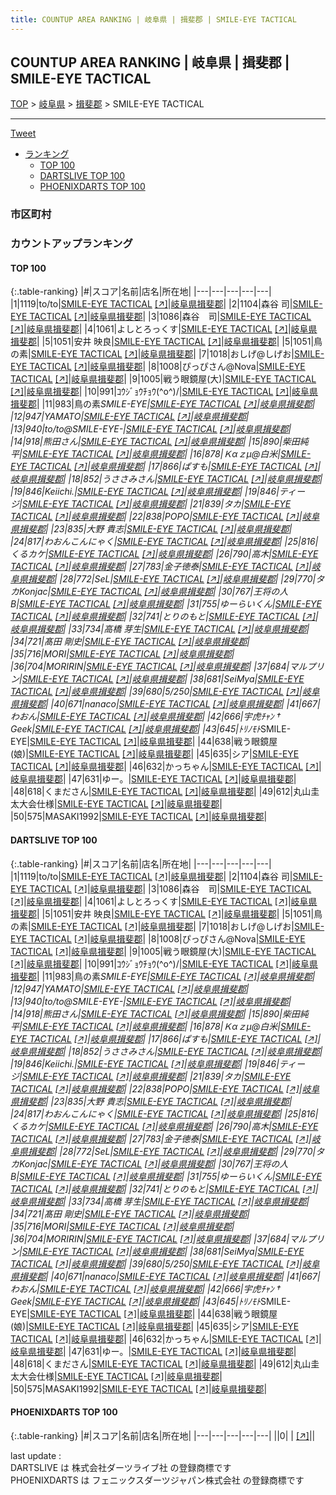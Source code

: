 ```yaml
---
title: COUNTUP AREA RANKING | 岐阜県 | 揖斐郡 | SMILE-EYE TACTICAL
---
```

## COUNTUP AREA RANKING | 岐阜県 | 揖斐郡 | SMILE-EYE TACTICAL

[TOP](/darts/rank/) > [岐阜県](/darts/rank/岐阜県/) > [揖斐郡](/darts/rank/岐阜県/揖斐郡/) > SMILE-EYE TACTICAL

___

<a href="https://twitter.com/share?ref_src=twsrc%5Etfw" data-text="COUNTUP AREA RANKING | 岐阜県揖斐郡SMILE-EYE TACTICAL" class="twitter-share-button" data-hashtags="DARTSLIVE,PHOENIXDARTS,darts,ダーツ" data-show-count="false">Tweet</a>

* [ランキング](#カウントアップランキング)
    * [TOP 100](#top-100)
    * [DARTSLIVE TOP 100](#dartslive-top-100)
    * [PHOENIXDARTS TOP 100](#phoenixdarts-top-100)

### 市区町村

<ul>

</ul>

### カウントアップランキング

#### TOP 100



{:.table-ranking}
|#|スコア|名前|店名|所在地|
|---|---|---|---|---|
|1|1119|<span class="rank-name-dl">to/to</span>|<a href="/darts/rank/shops/4aece8944411d887b21333aee1bd51e4.html">SMILE-EYE TACTICAL</a> <a href="https://search.dartslive.com/jp/shop/4aece8944411d887b21333aee1bd51e4">[↗]</a>|<a href="/darts/rank/岐阜県/揖斐郡">岐阜県揖斐郡</a>|
|2|1104|<span class="rank-name-dl">森谷 司</span>|<a href="/darts/rank/shops/4aece8944411d887b21333aee1bd51e4.html">SMILE-EYE TACTICAL</a> <a href="https://search.dartslive.com/jp/shop/4aece8944411d887b21333aee1bd51e4">[↗]</a>|<a href="/darts/rank/岐阜県/揖斐郡">岐阜県揖斐郡</a>|
|3|1086|<span class="rank-name-dl">森谷　司</span>|<a href="/darts/rank/shops/4aece8944411d887b21333aee1bd51e4.html">SMILE-EYE TACTICAL</a> <a href="https://search.dartslive.com/jp/shop/4aece8944411d887b21333aee1bd51e4">[↗]</a>|<a href="/darts/rank/岐阜県/揖斐郡">岐阜県揖斐郡</a>|
|4|1061|<span class="rank-name-dl">よしとろっくす</span>|<a href="/darts/rank/shops/4aece8944411d887b21333aee1bd51e4.html">SMILE-EYE TACTICAL</a> <a href="https://search.dartslive.com/jp/shop/4aece8944411d887b21333aee1bd51e4">[↗]</a>|<a href="/darts/rank/岐阜県/揖斐郡">岐阜県揖斐郡</a>|
|5|1051|<span class="rank-name-dl">安井 映良</span>|<a href="/darts/rank/shops/4aece8944411d887b21333aee1bd51e4.html">SMILE-EYE TACTICAL</a> <a href="https://search.dartslive.com/jp/shop/4aece8944411d887b21333aee1bd51e4">[↗]</a>|<a href="/darts/rank/岐阜県/揖斐郡">岐阜県揖斐郡</a>|
|5|1051|<span class="rank-name-dl">鳥の素</span>|<a href="/darts/rank/shops/4aece8944411d887b21333aee1bd51e4.html">SMILE-EYE TACTICAL</a> <a href="https://search.dartslive.com/jp/shop/4aece8944411d887b21333aee1bd51e4">[↗]</a>|<a href="/darts/rank/岐阜県/揖斐郡">岐阜県揖斐郡</a>|
|7|1018|<span class="rank-name-dl">おしげ@しげお</span>|<a href="/darts/rank/shops/4aece8944411d887b21333aee1bd51e4.html">SMILE-EYE TACTICAL</a> <a href="https://search.dartslive.com/jp/shop/4aece8944411d887b21333aee1bd51e4">[↗]</a>|<a href="/darts/rank/岐阜県/揖斐郡">岐阜県揖斐郡</a>|
|8|1008|<span class="rank-name-dl">ぴっぴさん@Nova</span>|<a href="/darts/rank/shops/4aece8944411d887b21333aee1bd51e4.html">SMILE-EYE TACTICAL</a> <a href="https://search.dartslive.com/jp/shop/4aece8944411d887b21333aee1bd51e4">[↗]</a>|<a href="/darts/rank/岐阜県/揖斐郡">岐阜県揖斐郡</a>|
|9|1005|<span class="rank-name-dl">戦う眼鏡屋(大)</span>|<a href="/darts/rank/shops/4aece8944411d887b21333aee1bd51e4.html">SMILE-EYE TACTICAL</a> <a href="https://search.dartslive.com/jp/shop/4aece8944411d887b21333aee1bd51e4">[↗]</a>|<a href="/darts/rank/岐阜県/揖斐郡">岐阜県揖斐郡</a>|
|10|991|<span class="rank-name-dl">ｺｳｼﾞｮｳﾁｮｳ(^o^)/</span>|<a href="/darts/rank/shops/4aece8944411d887b21333aee1bd51e4.html">SMILE-EYE TACTICAL</a> <a href="https://search.dartslive.com/jp/shop/4aece8944411d887b21333aee1bd51e4">[↗]</a>|<a href="/darts/rank/岐阜県/揖斐郡">岐阜県揖斐郡</a>|
|11|983|<span class="rank-name-dl">鳥の素*SMILE-EYE</span>|<a href="/darts/rank/shops/4aece8944411d887b21333aee1bd51e4.html">SMILE-EYE TACTICAL</a> <a href="https://search.dartslive.com/jp/shop/4aece8944411d887b21333aee1bd51e4">[↗]</a>|<a href="/darts/rank/岐阜県/揖斐郡">岐阜県揖斐郡</a>|
|12|947|<span class="rank-name-dl">YAMATO</span>|<a href="/darts/rank/shops/4aece8944411d887b21333aee1bd51e4.html">SMILE-EYE TACTICAL</a> <a href="https://search.dartslive.com/jp/shop/4aece8944411d887b21333aee1bd51e4">[↗]</a>|<a href="/darts/rank/岐阜県/揖斐郡">岐阜県揖斐郡</a>|
|13|940|<span class="rank-name-dl">to/to@SMILE-EYE-</span>|<a href="/darts/rank/shops/4aece8944411d887b21333aee1bd51e4.html">SMILE-EYE TACTICAL</a> <a href="https://search.dartslive.com/jp/shop/4aece8944411d887b21333aee1bd51e4">[↗]</a>|<a href="/darts/rank/岐阜県/揖斐郡">岐阜県揖斐郡</a>|
|14|918|<span class="rank-name-dl">熊田さん</span>|<a href="/darts/rank/shops/4aece8944411d887b21333aee1bd51e4.html">SMILE-EYE TACTICAL</a> <a href="https://search.dartslive.com/jp/shop/4aece8944411d887b21333aee1bd51e4">[↗]</a>|<a href="/darts/rank/岐阜県/揖斐郡">岐阜県揖斐郡</a>|
|15|890|<span class="rank-name-dl">柴田純平</span>|<a href="/darts/rank/shops/4aece8944411d887b21333aee1bd51e4.html">SMILE-EYE TACTICAL</a> <a href="https://search.dartslive.com/jp/shop/4aece8944411d887b21333aee1bd51e4">[↗]</a>|<a href="/darts/rank/岐阜県/揖斐郡">岐阜県揖斐郡</a>|
|16|878|<span class="rank-name-dl">Ｋαｚμ@白米</span>|<a href="/darts/rank/shops/4aece8944411d887b21333aee1bd51e4.html">SMILE-EYE TACTICAL</a> <a href="https://search.dartslive.com/jp/shop/4aece8944411d887b21333aee1bd51e4">[↗]</a>|<a href="/darts/rank/岐阜県/揖斐郡">岐阜県揖斐郡</a>|
|17|866|<span class="rank-name-dl">ぱすも</span>|<a href="/darts/rank/shops/4aece8944411d887b21333aee1bd51e4.html">SMILE-EYE TACTICAL</a> <a href="https://search.dartslive.com/jp/shop/4aece8944411d887b21333aee1bd51e4">[↗]</a>|<a href="/darts/rank/岐阜県/揖斐郡">岐阜県揖斐郡</a>|
|18|852|<span class="rank-name-dl">うささみさん</span>|<a href="/darts/rank/shops/4aece8944411d887b21333aee1bd51e4.html">SMILE-EYE TACTICAL</a> <a href="https://search.dartslive.com/jp/shop/4aece8944411d887b21333aee1bd51e4">[↗]</a>|<a href="/darts/rank/岐阜県/揖斐郡">岐阜県揖斐郡</a>|
|19|846|<span class="rank-name-dl">Keiichi.</span>|<a href="/darts/rank/shops/4aece8944411d887b21333aee1bd51e4.html">SMILE-EYE TACTICAL</a> <a href="https://search.dartslive.com/jp/shop/4aece8944411d887b21333aee1bd51e4">[↗]</a>|<a href="/darts/rank/岐阜県/揖斐郡">岐阜県揖斐郡</a>|
|19|846|<span class="rank-name-dl">ティージ</span>|<a href="/darts/rank/shops/4aece8944411d887b21333aee1bd51e4.html">SMILE-EYE TACTICAL</a> <a href="https://search.dartslive.com/jp/shop/4aece8944411d887b21333aee1bd51e4">[↗]</a>|<a href="/darts/rank/岐阜県/揖斐郡">岐阜県揖斐郡</a>|
|21|839|<span class="rank-name-dl">タカ</span>|<a href="/darts/rank/shops/4aece8944411d887b21333aee1bd51e4.html">SMILE-EYE TACTICAL</a> <a href="https://search.dartslive.com/jp/shop/4aece8944411d887b21333aee1bd51e4">[↗]</a>|<a href="/darts/rank/岐阜県/揖斐郡">岐阜県揖斐郡</a>|
|22|838|<span class="rank-name-dl">POPO</span>|<a href="/darts/rank/shops/4aece8944411d887b21333aee1bd51e4.html">SMILE-EYE TACTICAL</a> <a href="https://search.dartslive.com/jp/shop/4aece8944411d887b21333aee1bd51e4">[↗]</a>|<a href="/darts/rank/岐阜県/揖斐郡">岐阜県揖斐郡</a>|
|23|835|<span class="rank-name-dl">大野 貴志</span>|<a href="/darts/rank/shops/4aece8944411d887b21333aee1bd51e4.html">SMILE-EYE TACTICAL</a> <a href="https://search.dartslive.com/jp/shop/4aece8944411d887b21333aee1bd51e4">[↗]</a>|<a href="/darts/rank/岐阜県/揖斐郡">岐阜県揖斐郡</a>|
|24|817|<span class="rank-name-dl">わおんこんにゃく</span>|<a href="/darts/rank/shops/4aece8944411d887b21333aee1bd51e4.html">SMILE-EYE TACTICAL</a> <a href="https://search.dartslive.com/jp/shop/4aece8944411d887b21333aee1bd51e4">[↗]</a>|<a href="/darts/rank/岐阜県/揖斐郡">岐阜県揖斐郡</a>|
|25|816|<span class="rank-name-dl">くるカケ</span>|<a href="/darts/rank/shops/4aece8944411d887b21333aee1bd51e4.html">SMILE-EYE TACTICAL</a> <a href="https://search.dartslive.com/jp/shop/4aece8944411d887b21333aee1bd51e4">[↗]</a>|<a href="/darts/rank/岐阜県/揖斐郡">岐阜県揖斐郡</a>|
|26|790|<span class="rank-name-dl">高木</span>|<a href="/darts/rank/shops/4aece8944411d887b21333aee1bd51e4.html">SMILE-EYE TACTICAL</a> <a href="https://search.dartslive.com/jp/shop/4aece8944411d887b21333aee1bd51e4">[↗]</a>|<a href="/darts/rank/岐阜県/揖斐郡">岐阜県揖斐郡</a>|
|27|783|<span class="rank-name-dl">金子徳泰</span>|<a href="/darts/rank/shops/4aece8944411d887b21333aee1bd51e4.html">SMILE-EYE TACTICAL</a> <a href="https://search.dartslive.com/jp/shop/4aece8944411d887b21333aee1bd51e4">[↗]</a>|<a href="/darts/rank/岐阜県/揖斐郡">岐阜県揖斐郡</a>|
|28|772|<span class="rank-name-dl">SeL</span>|<a href="/darts/rank/shops/4aece8944411d887b21333aee1bd51e4.html">SMILE-EYE TACTICAL</a> <a href="https://search.dartslive.com/jp/shop/4aece8944411d887b21333aee1bd51e4">[↗]</a>|<a href="/darts/rank/岐阜県/揖斐郡">岐阜県揖斐郡</a>|
|29|770|<span class="rank-name-dl">タカKonjac</span>|<a href="/darts/rank/shops/4aece8944411d887b21333aee1bd51e4.html">SMILE-EYE TACTICAL</a> <a href="https://search.dartslive.com/jp/shop/4aece8944411d887b21333aee1bd51e4">[↗]</a>|<a href="/darts/rank/岐阜県/揖斐郡">岐阜県揖斐郡</a>|
|30|767|<span class="rank-name-dl">王将の人B</span>|<a href="/darts/rank/shops/4aece8944411d887b21333aee1bd51e4.html">SMILE-EYE TACTICAL</a> <a href="https://search.dartslive.com/jp/shop/4aece8944411d887b21333aee1bd51e4">[↗]</a>|<a href="/darts/rank/岐阜県/揖斐郡">岐阜県揖斐郡</a>|
|31|755|<span class="rank-name-dl">ゆーらいくん</span>|<a href="/darts/rank/shops/4aece8944411d887b21333aee1bd51e4.html">SMILE-EYE TACTICAL</a> <a href="https://search.dartslive.com/jp/shop/4aece8944411d887b21333aee1bd51e4">[↗]</a>|<a href="/darts/rank/岐阜県/揖斐郡">岐阜県揖斐郡</a>|
|32|741|<span class="rank-name-dl">とりのもと</span>|<a href="/darts/rank/shops/4aece8944411d887b21333aee1bd51e4.html">SMILE-EYE TACTICAL</a> <a href="https://search.dartslive.com/jp/shop/4aece8944411d887b21333aee1bd51e4">[↗]</a>|<a href="/darts/rank/岐阜県/揖斐郡">岐阜県揖斐郡</a>|
|33|734|<span class="rank-name-dl">高橋 芽生</span>|<a href="/darts/rank/shops/4aece8944411d887b21333aee1bd51e4.html">SMILE-EYE TACTICAL</a> <a href="https://search.dartslive.com/jp/shop/4aece8944411d887b21333aee1bd51e4">[↗]</a>|<a href="/darts/rank/岐阜県/揖斐郡">岐阜県揖斐郡</a>|
|34|721|<span class="rank-name-dl">髙田 剛史</span>|<a href="/darts/rank/shops/4aece8944411d887b21333aee1bd51e4.html">SMILE-EYE TACTICAL</a> <a href="https://search.dartslive.com/jp/shop/4aece8944411d887b21333aee1bd51e4">[↗]</a>|<a href="/darts/rank/岐阜県/揖斐郡">岐阜県揖斐郡</a>|
|35|716|<span class="rank-name-dl">MORI</span>|<a href="/darts/rank/shops/4aece8944411d887b21333aee1bd51e4.html">SMILE-EYE TACTICAL</a> <a href="https://search.dartslive.com/jp/shop/4aece8944411d887b21333aee1bd51e4">[↗]</a>|<a href="/darts/rank/岐阜県/揖斐郡">岐阜県揖斐郡</a>|
|36|704|<span class="rank-name-dl">MORIRIN</span>|<a href="/darts/rank/shops/4aece8944411d887b21333aee1bd51e4.html">SMILE-EYE TACTICAL</a> <a href="https://search.dartslive.com/jp/shop/4aece8944411d887b21333aee1bd51e4">[↗]</a>|<a href="/darts/rank/岐阜県/揖斐郡">岐阜県揖斐郡</a>|
|37|684|<span class="rank-name-dl">マルプリン</span>|<a href="/darts/rank/shops/4aece8944411d887b21333aee1bd51e4.html">SMILE-EYE TACTICAL</a> <a href="https://search.dartslive.com/jp/shop/4aece8944411d887b21333aee1bd51e4">[↗]</a>|<a href="/darts/rank/岐阜県/揖斐郡">岐阜県揖斐郡</a>|
|38|681|<span class="rank-name-dl">SeiMya</span>|<a href="/darts/rank/shops/4aece8944411d887b21333aee1bd51e4.html">SMILE-EYE TACTICAL</a> <a href="https://search.dartslive.com/jp/shop/4aece8944411d887b21333aee1bd51e4">[↗]</a>|<a href="/darts/rank/岐阜県/揖斐郡">岐阜県揖斐郡</a>|
|39|680|<span class="rank-name-dl">5/250</span>|<a href="/darts/rank/shops/4aece8944411d887b21333aee1bd51e4.html">SMILE-EYE TACTICAL</a> <a href="https://search.dartslive.com/jp/shop/4aece8944411d887b21333aee1bd51e4">[↗]</a>|<a href="/darts/rank/岐阜県/揖斐郡">岐阜県揖斐郡</a>|
|40|671|<span class="rank-name-dl">nanaco</span>|<a href="/darts/rank/shops/4aece8944411d887b21333aee1bd51e4.html">SMILE-EYE TACTICAL</a> <a href="https://search.dartslive.com/jp/shop/4aece8944411d887b21333aee1bd51e4">[↗]</a>|<a href="/darts/rank/岐阜県/揖斐郡">岐阜県揖斐郡</a>|
|41|667|<span class="rank-name-dl">わおん</span>|<a href="/darts/rank/shops/4aece8944411d887b21333aee1bd51e4.html">SMILE-EYE TACTICAL</a> <a href="https://search.dartslive.com/jp/shop/4aece8944411d887b21333aee1bd51e4">[↗]</a>|<a href="/darts/rank/岐阜県/揖斐郡">岐阜県揖斐郡</a>|
|42|666|<span class="rank-name-dl">宇虎ﾁｬﾝ † Geek</span>|<a href="/darts/rank/shops/4aece8944411d887b21333aee1bd51e4.html">SMILE-EYE TACTICAL</a> <a href="https://search.dartslive.com/jp/shop/4aece8944411d887b21333aee1bd51e4">[↗]</a>|<a href="/darts/rank/岐阜県/揖斐郡">岐阜県揖斐郡</a>|
|43|645|<span class="rank-name-dl">ﾄﾘﾉﾓﾄ*SMILE-EYE</span>|<a href="/darts/rank/shops/4aece8944411d887b21333aee1bd51e4.html">SMILE-EYE TACTICAL</a> <a href="https://search.dartslive.com/jp/shop/4aece8944411d887b21333aee1bd51e4">[↗]</a>|<a href="/darts/rank/岐阜県/揖斐郡">岐阜県揖斐郡</a>|
|44|638|<span class="rank-name-dl">戦う眼鏡屋(娘)</span>|<a href="/darts/rank/shops/4aece8944411d887b21333aee1bd51e4.html">SMILE-EYE TACTICAL</a> <a href="https://search.dartslive.com/jp/shop/4aece8944411d887b21333aee1bd51e4">[↗]</a>|<a href="/darts/rank/岐阜県/揖斐郡">岐阜県揖斐郡</a>|
|45|635|<span class="rank-name-dl">シア</span>|<a href="/darts/rank/shops/4aece8944411d887b21333aee1bd51e4.html">SMILE-EYE TACTICAL</a> <a href="https://search.dartslive.com/jp/shop/4aece8944411d887b21333aee1bd51e4">[↗]</a>|<a href="/darts/rank/岐阜県/揖斐郡">岐阜県揖斐郡</a>|
|46|632|<span class="rank-name-dl">かっちゃん</span>|<a href="/darts/rank/shops/4aece8944411d887b21333aee1bd51e4.html">SMILE-EYE TACTICAL</a> <a href="https://search.dartslive.com/jp/shop/4aece8944411d887b21333aee1bd51e4">[↗]</a>|<a href="/darts/rank/岐阜県/揖斐郡">岐阜県揖斐郡</a>|
|47|631|<span class="rank-name-dl">ゆー。</span>|<a href="/darts/rank/shops/4aece8944411d887b21333aee1bd51e4.html">SMILE-EYE TACTICAL</a> <a href="https://search.dartslive.com/jp/shop/4aece8944411d887b21333aee1bd51e4">[↗]</a>|<a href="/darts/rank/岐阜県/揖斐郡">岐阜県揖斐郡</a>|
|48|618|<span class="rank-name-dl">くまださん</span>|<a href="/darts/rank/shops/4aece8944411d887b21333aee1bd51e4.html">SMILE-EYE TACTICAL</a> <a href="https://search.dartslive.com/jp/shop/4aece8944411d887b21333aee1bd51e4">[↗]</a>|<a href="/darts/rank/岐阜県/揖斐郡">岐阜県揖斐郡</a>|
|49|612|<span class="rank-name-dl">丸山圭太大会仕様</span>|<a href="/darts/rank/shops/4aece8944411d887b21333aee1bd51e4.html">SMILE-EYE TACTICAL</a> <a href="https://search.dartslive.com/jp/shop/4aece8944411d887b21333aee1bd51e4">[↗]</a>|<a href="/darts/rank/岐阜県/揖斐郡">岐阜県揖斐郡</a>|
|50|575|<span class="rank-name-dl">MASAKI1992</span>|<a href="/darts/rank/shops/4aece8944411d887b21333aee1bd51e4.html">SMILE-EYE TACTICAL</a> <a href="https://search.dartslive.com/jp/shop/4aece8944411d887b21333aee1bd51e4">[↗]</a>|<a href="/darts/rank/岐阜県/揖斐郡">岐阜県揖斐郡</a>|


#### DARTSLIVE TOP 100



{:.table-ranking}
|#|スコア|名前|店名|所在地|
|---|---|---|---|---|
|1|1119|<span class="rank-name-dl">to/to</span>|<a href="/darts/rank/shops/4aece8944411d887b21333aee1bd51e4.html">SMILE-EYE TACTICAL</a> <a href="https://search.dartslive.com/jp/shop/4aece8944411d887b21333aee1bd51e4">[↗]</a>|<a href="/darts/rank/岐阜県/揖斐郡">岐阜県揖斐郡</a>|
|2|1104|<span class="rank-name-dl">森谷 司</span>|<a href="/darts/rank/shops/4aece8944411d887b21333aee1bd51e4.html">SMILE-EYE TACTICAL</a> <a href="https://search.dartslive.com/jp/shop/4aece8944411d887b21333aee1bd51e4">[↗]</a>|<a href="/darts/rank/岐阜県/揖斐郡">岐阜県揖斐郡</a>|
|3|1086|<span class="rank-name-dl">森谷　司</span>|<a href="/darts/rank/shops/4aece8944411d887b21333aee1bd51e4.html">SMILE-EYE TACTICAL</a> <a href="https://search.dartslive.com/jp/shop/4aece8944411d887b21333aee1bd51e4">[↗]</a>|<a href="/darts/rank/岐阜県/揖斐郡">岐阜県揖斐郡</a>|
|4|1061|<span class="rank-name-dl">よしとろっくす</span>|<a href="/darts/rank/shops/4aece8944411d887b21333aee1bd51e4.html">SMILE-EYE TACTICAL</a> <a href="https://search.dartslive.com/jp/shop/4aece8944411d887b21333aee1bd51e4">[↗]</a>|<a href="/darts/rank/岐阜県/揖斐郡">岐阜県揖斐郡</a>|
|5|1051|<span class="rank-name-dl">安井 映良</span>|<a href="/darts/rank/shops/4aece8944411d887b21333aee1bd51e4.html">SMILE-EYE TACTICAL</a> <a href="https://search.dartslive.com/jp/shop/4aece8944411d887b21333aee1bd51e4">[↗]</a>|<a href="/darts/rank/岐阜県/揖斐郡">岐阜県揖斐郡</a>|
|5|1051|<span class="rank-name-dl">鳥の素</span>|<a href="/darts/rank/shops/4aece8944411d887b21333aee1bd51e4.html">SMILE-EYE TACTICAL</a> <a href="https://search.dartslive.com/jp/shop/4aece8944411d887b21333aee1bd51e4">[↗]</a>|<a href="/darts/rank/岐阜県/揖斐郡">岐阜県揖斐郡</a>|
|7|1018|<span class="rank-name-dl">おしげ@しげお</span>|<a href="/darts/rank/shops/4aece8944411d887b21333aee1bd51e4.html">SMILE-EYE TACTICAL</a> <a href="https://search.dartslive.com/jp/shop/4aece8944411d887b21333aee1bd51e4">[↗]</a>|<a href="/darts/rank/岐阜県/揖斐郡">岐阜県揖斐郡</a>|
|8|1008|<span class="rank-name-dl">ぴっぴさん@Nova</span>|<a href="/darts/rank/shops/4aece8944411d887b21333aee1bd51e4.html">SMILE-EYE TACTICAL</a> <a href="https://search.dartslive.com/jp/shop/4aece8944411d887b21333aee1bd51e4">[↗]</a>|<a href="/darts/rank/岐阜県/揖斐郡">岐阜県揖斐郡</a>|
|9|1005|<span class="rank-name-dl">戦う眼鏡屋(大)</span>|<a href="/darts/rank/shops/4aece8944411d887b21333aee1bd51e4.html">SMILE-EYE TACTICAL</a> <a href="https://search.dartslive.com/jp/shop/4aece8944411d887b21333aee1bd51e4">[↗]</a>|<a href="/darts/rank/岐阜県/揖斐郡">岐阜県揖斐郡</a>|
|10|991|<span class="rank-name-dl">ｺｳｼﾞｮｳﾁｮｳ(^o^)/</span>|<a href="/darts/rank/shops/4aece8944411d887b21333aee1bd51e4.html">SMILE-EYE TACTICAL</a> <a href="https://search.dartslive.com/jp/shop/4aece8944411d887b21333aee1bd51e4">[↗]</a>|<a href="/darts/rank/岐阜県/揖斐郡">岐阜県揖斐郡</a>|
|11|983|<span class="rank-name-dl">鳥の素*SMILE-EYE</span>|<a href="/darts/rank/shops/4aece8944411d887b21333aee1bd51e4.html">SMILE-EYE TACTICAL</a> <a href="https://search.dartslive.com/jp/shop/4aece8944411d887b21333aee1bd51e4">[↗]</a>|<a href="/darts/rank/岐阜県/揖斐郡">岐阜県揖斐郡</a>|
|12|947|<span class="rank-name-dl">YAMATO</span>|<a href="/darts/rank/shops/4aece8944411d887b21333aee1bd51e4.html">SMILE-EYE TACTICAL</a> <a href="https://search.dartslive.com/jp/shop/4aece8944411d887b21333aee1bd51e4">[↗]</a>|<a href="/darts/rank/岐阜県/揖斐郡">岐阜県揖斐郡</a>|
|13|940|<span class="rank-name-dl">to/to@SMILE-EYE-</span>|<a href="/darts/rank/shops/4aece8944411d887b21333aee1bd51e4.html">SMILE-EYE TACTICAL</a> <a href="https://search.dartslive.com/jp/shop/4aece8944411d887b21333aee1bd51e4">[↗]</a>|<a href="/darts/rank/岐阜県/揖斐郡">岐阜県揖斐郡</a>|
|14|918|<span class="rank-name-dl">熊田さん</span>|<a href="/darts/rank/shops/4aece8944411d887b21333aee1bd51e4.html">SMILE-EYE TACTICAL</a> <a href="https://search.dartslive.com/jp/shop/4aece8944411d887b21333aee1bd51e4">[↗]</a>|<a href="/darts/rank/岐阜県/揖斐郡">岐阜県揖斐郡</a>|
|15|890|<span class="rank-name-dl">柴田純平</span>|<a href="/darts/rank/shops/4aece8944411d887b21333aee1bd51e4.html">SMILE-EYE TACTICAL</a> <a href="https://search.dartslive.com/jp/shop/4aece8944411d887b21333aee1bd51e4">[↗]</a>|<a href="/darts/rank/岐阜県/揖斐郡">岐阜県揖斐郡</a>|
|16|878|<span class="rank-name-dl">Ｋαｚμ@白米</span>|<a href="/darts/rank/shops/4aece8944411d887b21333aee1bd51e4.html">SMILE-EYE TACTICAL</a> <a href="https://search.dartslive.com/jp/shop/4aece8944411d887b21333aee1bd51e4">[↗]</a>|<a href="/darts/rank/岐阜県/揖斐郡">岐阜県揖斐郡</a>|
|17|866|<span class="rank-name-dl">ぱすも</span>|<a href="/darts/rank/shops/4aece8944411d887b21333aee1bd51e4.html">SMILE-EYE TACTICAL</a> <a href="https://search.dartslive.com/jp/shop/4aece8944411d887b21333aee1bd51e4">[↗]</a>|<a href="/darts/rank/岐阜県/揖斐郡">岐阜県揖斐郡</a>|
|18|852|<span class="rank-name-dl">うささみさん</span>|<a href="/darts/rank/shops/4aece8944411d887b21333aee1bd51e4.html">SMILE-EYE TACTICAL</a> <a href="https://search.dartslive.com/jp/shop/4aece8944411d887b21333aee1bd51e4">[↗]</a>|<a href="/darts/rank/岐阜県/揖斐郡">岐阜県揖斐郡</a>|
|19|846|<span class="rank-name-dl">Keiichi.</span>|<a href="/darts/rank/shops/4aece8944411d887b21333aee1bd51e4.html">SMILE-EYE TACTICAL</a> <a href="https://search.dartslive.com/jp/shop/4aece8944411d887b21333aee1bd51e4">[↗]</a>|<a href="/darts/rank/岐阜県/揖斐郡">岐阜県揖斐郡</a>|
|19|846|<span class="rank-name-dl">ティージ</span>|<a href="/darts/rank/shops/4aece8944411d887b21333aee1bd51e4.html">SMILE-EYE TACTICAL</a> <a href="https://search.dartslive.com/jp/shop/4aece8944411d887b21333aee1bd51e4">[↗]</a>|<a href="/darts/rank/岐阜県/揖斐郡">岐阜県揖斐郡</a>|
|21|839|<span class="rank-name-dl">タカ</span>|<a href="/darts/rank/shops/4aece8944411d887b21333aee1bd51e4.html">SMILE-EYE TACTICAL</a> <a href="https://search.dartslive.com/jp/shop/4aece8944411d887b21333aee1bd51e4">[↗]</a>|<a href="/darts/rank/岐阜県/揖斐郡">岐阜県揖斐郡</a>|
|22|838|<span class="rank-name-dl">POPO</span>|<a href="/darts/rank/shops/4aece8944411d887b21333aee1bd51e4.html">SMILE-EYE TACTICAL</a> <a href="https://search.dartslive.com/jp/shop/4aece8944411d887b21333aee1bd51e4">[↗]</a>|<a href="/darts/rank/岐阜県/揖斐郡">岐阜県揖斐郡</a>|
|23|835|<span class="rank-name-dl">大野 貴志</span>|<a href="/darts/rank/shops/4aece8944411d887b21333aee1bd51e4.html">SMILE-EYE TACTICAL</a> <a href="https://search.dartslive.com/jp/shop/4aece8944411d887b21333aee1bd51e4">[↗]</a>|<a href="/darts/rank/岐阜県/揖斐郡">岐阜県揖斐郡</a>|
|24|817|<span class="rank-name-dl">わおんこんにゃく</span>|<a href="/darts/rank/shops/4aece8944411d887b21333aee1bd51e4.html">SMILE-EYE TACTICAL</a> <a href="https://search.dartslive.com/jp/shop/4aece8944411d887b21333aee1bd51e4">[↗]</a>|<a href="/darts/rank/岐阜県/揖斐郡">岐阜県揖斐郡</a>|
|25|816|<span class="rank-name-dl">くるカケ</span>|<a href="/darts/rank/shops/4aece8944411d887b21333aee1bd51e4.html">SMILE-EYE TACTICAL</a> <a href="https://search.dartslive.com/jp/shop/4aece8944411d887b21333aee1bd51e4">[↗]</a>|<a href="/darts/rank/岐阜県/揖斐郡">岐阜県揖斐郡</a>|
|26|790|<span class="rank-name-dl">高木</span>|<a href="/darts/rank/shops/4aece8944411d887b21333aee1bd51e4.html">SMILE-EYE TACTICAL</a> <a href="https://search.dartslive.com/jp/shop/4aece8944411d887b21333aee1bd51e4">[↗]</a>|<a href="/darts/rank/岐阜県/揖斐郡">岐阜県揖斐郡</a>|
|27|783|<span class="rank-name-dl">金子徳泰</span>|<a href="/darts/rank/shops/4aece8944411d887b21333aee1bd51e4.html">SMILE-EYE TACTICAL</a> <a href="https://search.dartslive.com/jp/shop/4aece8944411d887b21333aee1bd51e4">[↗]</a>|<a href="/darts/rank/岐阜県/揖斐郡">岐阜県揖斐郡</a>|
|28|772|<span class="rank-name-dl">SeL</span>|<a href="/darts/rank/shops/4aece8944411d887b21333aee1bd51e4.html">SMILE-EYE TACTICAL</a> <a href="https://search.dartslive.com/jp/shop/4aece8944411d887b21333aee1bd51e4">[↗]</a>|<a href="/darts/rank/岐阜県/揖斐郡">岐阜県揖斐郡</a>|
|29|770|<span class="rank-name-dl">タカKonjac</span>|<a href="/darts/rank/shops/4aece8944411d887b21333aee1bd51e4.html">SMILE-EYE TACTICAL</a> <a href="https://search.dartslive.com/jp/shop/4aece8944411d887b21333aee1bd51e4">[↗]</a>|<a href="/darts/rank/岐阜県/揖斐郡">岐阜県揖斐郡</a>|
|30|767|<span class="rank-name-dl">王将の人B</span>|<a href="/darts/rank/shops/4aece8944411d887b21333aee1bd51e4.html">SMILE-EYE TACTICAL</a> <a href="https://search.dartslive.com/jp/shop/4aece8944411d887b21333aee1bd51e4">[↗]</a>|<a href="/darts/rank/岐阜県/揖斐郡">岐阜県揖斐郡</a>|
|31|755|<span class="rank-name-dl">ゆーらいくん</span>|<a href="/darts/rank/shops/4aece8944411d887b21333aee1bd51e4.html">SMILE-EYE TACTICAL</a> <a href="https://search.dartslive.com/jp/shop/4aece8944411d887b21333aee1bd51e4">[↗]</a>|<a href="/darts/rank/岐阜県/揖斐郡">岐阜県揖斐郡</a>|
|32|741|<span class="rank-name-dl">とりのもと</span>|<a href="/darts/rank/shops/4aece8944411d887b21333aee1bd51e4.html">SMILE-EYE TACTICAL</a> <a href="https://search.dartslive.com/jp/shop/4aece8944411d887b21333aee1bd51e4">[↗]</a>|<a href="/darts/rank/岐阜県/揖斐郡">岐阜県揖斐郡</a>|
|33|734|<span class="rank-name-dl">高橋 芽生</span>|<a href="/darts/rank/shops/4aece8944411d887b21333aee1bd51e4.html">SMILE-EYE TACTICAL</a> <a href="https://search.dartslive.com/jp/shop/4aece8944411d887b21333aee1bd51e4">[↗]</a>|<a href="/darts/rank/岐阜県/揖斐郡">岐阜県揖斐郡</a>|
|34|721|<span class="rank-name-dl">髙田 剛史</span>|<a href="/darts/rank/shops/4aece8944411d887b21333aee1bd51e4.html">SMILE-EYE TACTICAL</a> <a href="https://search.dartslive.com/jp/shop/4aece8944411d887b21333aee1bd51e4">[↗]</a>|<a href="/darts/rank/岐阜県/揖斐郡">岐阜県揖斐郡</a>|
|35|716|<span class="rank-name-dl">MORI</span>|<a href="/darts/rank/shops/4aece8944411d887b21333aee1bd51e4.html">SMILE-EYE TACTICAL</a> <a href="https://search.dartslive.com/jp/shop/4aece8944411d887b21333aee1bd51e4">[↗]</a>|<a href="/darts/rank/岐阜県/揖斐郡">岐阜県揖斐郡</a>|
|36|704|<span class="rank-name-dl">MORIRIN</span>|<a href="/darts/rank/shops/4aece8944411d887b21333aee1bd51e4.html">SMILE-EYE TACTICAL</a> <a href="https://search.dartslive.com/jp/shop/4aece8944411d887b21333aee1bd51e4">[↗]</a>|<a href="/darts/rank/岐阜県/揖斐郡">岐阜県揖斐郡</a>|
|37|684|<span class="rank-name-dl">マルプリン</span>|<a href="/darts/rank/shops/4aece8944411d887b21333aee1bd51e4.html">SMILE-EYE TACTICAL</a> <a href="https://search.dartslive.com/jp/shop/4aece8944411d887b21333aee1bd51e4">[↗]</a>|<a href="/darts/rank/岐阜県/揖斐郡">岐阜県揖斐郡</a>|
|38|681|<span class="rank-name-dl">SeiMya</span>|<a href="/darts/rank/shops/4aece8944411d887b21333aee1bd51e4.html">SMILE-EYE TACTICAL</a> <a href="https://search.dartslive.com/jp/shop/4aece8944411d887b21333aee1bd51e4">[↗]</a>|<a href="/darts/rank/岐阜県/揖斐郡">岐阜県揖斐郡</a>|
|39|680|<span class="rank-name-dl">5/250</span>|<a href="/darts/rank/shops/4aece8944411d887b21333aee1bd51e4.html">SMILE-EYE TACTICAL</a> <a href="https://search.dartslive.com/jp/shop/4aece8944411d887b21333aee1bd51e4">[↗]</a>|<a href="/darts/rank/岐阜県/揖斐郡">岐阜県揖斐郡</a>|
|40|671|<span class="rank-name-dl">nanaco</span>|<a href="/darts/rank/shops/4aece8944411d887b21333aee1bd51e4.html">SMILE-EYE TACTICAL</a> <a href="https://search.dartslive.com/jp/shop/4aece8944411d887b21333aee1bd51e4">[↗]</a>|<a href="/darts/rank/岐阜県/揖斐郡">岐阜県揖斐郡</a>|
|41|667|<span class="rank-name-dl">わおん</span>|<a href="/darts/rank/shops/4aece8944411d887b21333aee1bd51e4.html">SMILE-EYE TACTICAL</a> <a href="https://search.dartslive.com/jp/shop/4aece8944411d887b21333aee1bd51e4">[↗]</a>|<a href="/darts/rank/岐阜県/揖斐郡">岐阜県揖斐郡</a>|
|42|666|<span class="rank-name-dl">宇虎ﾁｬﾝ † Geek</span>|<a href="/darts/rank/shops/4aece8944411d887b21333aee1bd51e4.html">SMILE-EYE TACTICAL</a> <a href="https://search.dartslive.com/jp/shop/4aece8944411d887b21333aee1bd51e4">[↗]</a>|<a href="/darts/rank/岐阜県/揖斐郡">岐阜県揖斐郡</a>|
|43|645|<span class="rank-name-dl">ﾄﾘﾉﾓﾄ*SMILE-EYE</span>|<a href="/darts/rank/shops/4aece8944411d887b21333aee1bd51e4.html">SMILE-EYE TACTICAL</a> <a href="https://search.dartslive.com/jp/shop/4aece8944411d887b21333aee1bd51e4">[↗]</a>|<a href="/darts/rank/岐阜県/揖斐郡">岐阜県揖斐郡</a>|
|44|638|<span class="rank-name-dl">戦う眼鏡屋(娘)</span>|<a href="/darts/rank/shops/4aece8944411d887b21333aee1bd51e4.html">SMILE-EYE TACTICAL</a> <a href="https://search.dartslive.com/jp/shop/4aece8944411d887b21333aee1bd51e4">[↗]</a>|<a href="/darts/rank/岐阜県/揖斐郡">岐阜県揖斐郡</a>|
|45|635|<span class="rank-name-dl">シア</span>|<a href="/darts/rank/shops/4aece8944411d887b21333aee1bd51e4.html">SMILE-EYE TACTICAL</a> <a href="https://search.dartslive.com/jp/shop/4aece8944411d887b21333aee1bd51e4">[↗]</a>|<a href="/darts/rank/岐阜県/揖斐郡">岐阜県揖斐郡</a>|
|46|632|<span class="rank-name-dl">かっちゃん</span>|<a href="/darts/rank/shops/4aece8944411d887b21333aee1bd51e4.html">SMILE-EYE TACTICAL</a> <a href="https://search.dartslive.com/jp/shop/4aece8944411d887b21333aee1bd51e4">[↗]</a>|<a href="/darts/rank/岐阜県/揖斐郡">岐阜県揖斐郡</a>|
|47|631|<span class="rank-name-dl">ゆー。</span>|<a href="/darts/rank/shops/4aece8944411d887b21333aee1bd51e4.html">SMILE-EYE TACTICAL</a> <a href="https://search.dartslive.com/jp/shop/4aece8944411d887b21333aee1bd51e4">[↗]</a>|<a href="/darts/rank/岐阜県/揖斐郡">岐阜県揖斐郡</a>|
|48|618|<span class="rank-name-dl">くまださん</span>|<a href="/darts/rank/shops/4aece8944411d887b21333aee1bd51e4.html">SMILE-EYE TACTICAL</a> <a href="https://search.dartslive.com/jp/shop/4aece8944411d887b21333aee1bd51e4">[↗]</a>|<a href="/darts/rank/岐阜県/揖斐郡">岐阜県揖斐郡</a>|
|49|612|<span class="rank-name-dl">丸山圭太大会仕様</span>|<a href="/darts/rank/shops/4aece8944411d887b21333aee1bd51e4.html">SMILE-EYE TACTICAL</a> <a href="https://search.dartslive.com/jp/shop/4aece8944411d887b21333aee1bd51e4">[↗]</a>|<a href="/darts/rank/岐阜県/揖斐郡">岐阜県揖斐郡</a>|
|50|575|<span class="rank-name-dl">MASAKI1992</span>|<a href="/darts/rank/shops/4aece8944411d887b21333aee1bd51e4.html">SMILE-EYE TACTICAL</a> <a href="https://search.dartslive.com/jp/shop/4aece8944411d887b21333aee1bd51e4">[↗]</a>|<a href="/darts/rank/岐阜県/揖斐郡">岐阜県揖斐郡</a>|


#### PHOENIXDARTS TOP 100



{:.table-ranking}
|#|スコア|名前|店名|所在地|
|---|---|---|---|---|
||0|<span class="rank-name-dl"> </span>|<a href="/darts/rank/shops/.html"></a> <a href="">[↗]</a>|<a href="/darts/rank//"></a>|


<div class="footer border-top border-gray-light mt-5 pt-3 text-right text-gray">
    last update : <span style="font-weight: italic" id="foot_last_modified"></span><br />
    DARTSLIVE は 株式会社ダーツライブ社 の登録商標です<br />
    PHOENIXDARTS は フェニックスダーツジャパン株式会社 の登録商標です<br />
</div>

<script src="https://cdnjs.cloudflare.com/ajax/libs/jquery.tablesorter/2.31.3/js/jquery.tablesorter.min.js" integrity="sha512-qzgd5cYSZcosqpzpn7zF2ZId8f/8CHmFKZ8j7mU4OUXTNRd5g+ZHBPsgKEwoqxCtdQvExE5LprwwPAgoicguNg==" crossorigin="anonymous" referrerpolicy="no-referrer"></script>
<link rel="stylesheet" href="https://cdnjs.cloudflare.com/ajax/libs/jquery.tablesorter/2.31.3/css/theme.default.min.css" integrity="sha512-wghhOJkjQX0Lh3NSWvNKeZ0ZpNn+SPVXX1Qyc9OCaogADktxrBiBdKGDoqVUOyhStvMBmJQ8ZdMHiR3wuEq8+w==" crossorigin="anonymous" referrerpolicy="no-referrer" />
<script>
$(function() {
    $(".table-ranking").tablesorter({sortList:[[0, 0]]});
    $("#foot_last_modified").text(formatDate(new Date(document.lastModified), 'yyyy-MM-dd HH:mm:ss'));
});
</script>

<script async src="https://platform.twitter.com/widgets.js" charset="utf-8"></script>